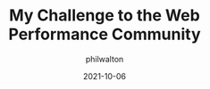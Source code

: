---
author: philwalton
date: 2021-10-06
permalink: false
tags:
  - performance
target_url: https://philipwalton.com/articles/my-challenge-to-the-web-performance-community/
title: My Challenge to the Web Performance Community
---